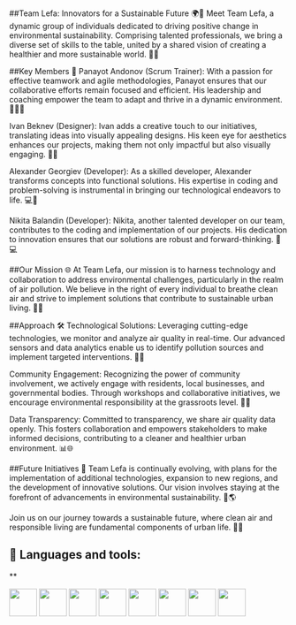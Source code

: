 ##Team Lefa: Innovators for a Sustainable Future 🌍🚀
Meet Team Lefa, a dynamic group of individuals dedicated to driving positive change in environmental sustainability. Comprising talented professionals, we bring a diverse set of skills to the table, united by a shared vision of creating a healthier and more sustainable world. 🌿💡

##Key Members 🌟
Panayot Andonov (Scrum Trainer): With a passion for effective teamwork and agile methodologies, Panayot ensures that our collaborative efforts remain focused and efficient. His leadership and coaching empower the team to adapt and thrive in a dynamic environment. 🚀👨‍💼

Ivan Beknev (Designer): Ivan adds a creative touch to our initiatives, translating ideas into visually appealing designs. His keen eye for aesthetics enhances our projects, making them not only impactful but also visually engaging. 🎨✨

Alexander Georgiev (Developer): As a skilled developer, Alexander transforms concepts into functional solutions. His expertise in coding and problem-solving is instrumental in bringing our technological endeavors to life. 💻🔧

Nikita Balandin (Developer): Nikita, another talented developer on our team, contributes to the coding and implementation of our projects. His dedication to innovation ensures that our solutions are robust and forward-thinking. 🚀💻

##Our Mission 🌐
At Team Lefa, our mission is to harness technology and collaboration to address environmental challenges, particularly in the realm of air pollution. We believe in the right of every individual to breathe clean air and strive to implement solutions that contribute to sustainable urban living. 🍃💨

##Approach 🛠️
Technological Solutions: Leveraging cutting-edge technologies, we monitor and analyze air quality in real-time. Our advanced sensors and data analytics enable us to identify pollution sources and implement targeted interventions. 📡🤖

Community Engagement: Recognizing the power of community involvement, we actively engage with residents, local businesses, and governmental bodies. Through workshops and collaborative initiatives, we encourage environmental responsibility at the grassroots level. 👥🌱

Data Transparency: Committed to transparency, we share air quality data openly. This fosters collaboration and empowers stakeholders to make informed decisions, contributing to a cleaner and healthier urban environment. 📊🌐

##Future Initiatives 🔮
Team Lefa is continually evolving, with plans for the implementation of additional technologies, expansion to new regions, and the development of innovative solutions. Our vision involves staying at the forefront of advancements in environmental sustainability. 🚀🌎

Join us on our journey towards a sustainable future, where clean air and responsible living are fundamental components of urban life. 🌿💚

## 🚀 Languages and tools:
**<p align="left"> 
        <img src="./imgs/html.png" width="50px" height="50px"> 
        <img src="./imgs/css.png" width="50px" height="50px"> 
        <img src="./imgs/vscode.png" width="50px" height="50px"> 
        <img src="./imgs/powerpoint.png" width="50px" height="50px"> 
        <img src="./imgs/word.png" width="50px" height="50px"> 
        <img src="./imgs/teams.png" width="50px" height="50px"> 
        <img src="./imgs/figma.png" width="50px" height="50px">
        <img src="./imgs/discord.png" width="50px" height="50px">
